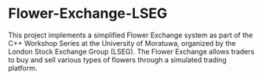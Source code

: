 # Flower-Exchange-LSEG
This project implements a simplified Flower Exchange system as part of the C++ Workshop Series at the University of Moratuwa, organized by the London Stock Exchange Group (LSEG). The Flower Exchange allows traders to buy and sell various types of flowers through a simulated trading platform.
